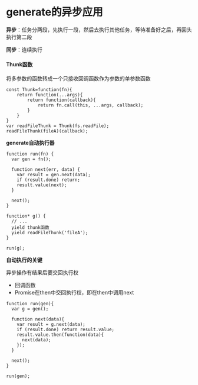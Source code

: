 # generate的异步应用

**异步**：任务分两段，先执行一段，然后去执行其他任务，等待准备好之后，再回头执行第二段

**同步**：连续执行



#### Thunk函数

将多参数的函数转成一个只接收回调函数作为参数的单参数函数

```
const Thunk=function(fn){
	return function(...args){
		return function(callback){
			return fn.call(this, ...args, callback);
		}
	}
}
var readFileThunk = Thunk(fs.readFile);
readFileThunk(fileA)(callback);
```

**generate自动执行器**

```
function run(fn) {
  var gen = fn();

  function next(err, data) {
    var result = gen.next(data);
    if (result.done) return;
    result.value(next);
  }

  next();
}

function* g() {
  // ...
  yield thunk函数
  yield readFileThunk('fileA');
}

run(g);
```



**自动执行的关键**

异步操作有结果后要交回执行权

- 回调函数
- Promise在then中交回执行权，即在then中调用next

```
function run(gen){
  var g = gen();

  function next(data){
    var result = g.next(data);
    if (result.done) return result.value;
    result.value.then(function(data){
      next(data);
    });
  }

  next();
}

run(gen);
```

